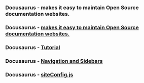 ### Docusaurus - makes it easy to maintain Open Source documentation websites.

### Docusaurus - [makes it easy to maintain Open Source documentation websites.](https://docusaurus.io/en/)

### Docusaurus - [Tutorial](https://docusaurus.io/docs/en/tutorial-setup)

### Docusaurus - [Navigation and Sidebars](https://docusaurus.io/docs/en/navigation)

### Docusaurus - [siteConfig.js](https://docusaurus.io/docs/en/site-config.html#optional-fields)
